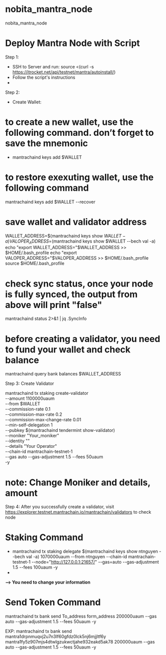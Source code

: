 # nobita_mantra_node
nobita_mantra_node

# Deploy Mantra Node with Script

Step 1: 

- SSH to Server and run: source <(curl -s https://itrocket.net/api/testnet/mantra/autoinstall/)	
- Follow the script's instructions
- 
Step 2:
- Create Wallet: 
# to create a new wallet, use the following command. don’t forget to save the mnemonic
- mantrachaind keys add $WALLET

# to restore exexuting wallet, use the following command
mantrachaind keys add $WALLET --recover

# save wallet and validator address
WALLET_ADDRESS=$(mantrachaind keys show $WALLET -a)
VALOPER_ADDRESS=$(mantrachaind keys show $WALLET --bech val -a)
echo "export WALLET_ADDRESS="$WALLET_ADDRESS >> $HOME/.bash_profile
echo "export VALOPER_ADDRESS="$VALOPER_ADDRESS >> $HOME/.bash_profile
source $HOME/.bash_profile

# check sync status, once your node is fully synced, the output from above will print "false"
mantrachaind status 2>&1 | jq .SyncInfo

# before creating a validator, you need to fund your wallet and check balance
mantrachaind query bank balances $WALLET_ADDRESS

Step 3: Create Validator

mantrachaind tx staking create-validator \
--amount 1100000uaum \
--from $WALLET \
--commission-rate 0.1 \
--commission-max-rate 0.2 \
--commission-max-change-rate 0.01 \
--min-self-delegation 1 \
--pubkey $(mantrachaind tendermint show-validator) \
--moniker "Your_moniker" \
--identity "" \
--details "Your Operator" \
--chain-id mantrachain-testnet-1 \
--gas auto --gas-adjustment 1.5 --fees 50uaum \
-y

# note: Change Moniker and details, amount 

Step 4: After you successfully create a validator, visit https://explorer.testnet.mantrachain.io/mantrachain/validators to check node

# Staking Command
- mantrachaind tx staking delegate $(mantrachaind keys show ntnguyen --bech val -a) 1070000uaum --from ntnguyen --chain-id mantrachain-testnet-1 --node="http://127.0.0.1:21657/" --gas=auto --gas-adjustment 1.5 --fees 100uaum -y
- 
**--> You need to change your information**
# Send Token Command
mantrachaind tx bank send To_address form_address 200000uaum --gas auto --gas-adjustment 1.5 --fees 50uaum -y

EXP: mantrachaind tx bank send mantra1drpnmuqvj2u7n3lf60gfdz0lck5nj6mjjltf6y mantra1fy5z907mjs4dtwlgzukwctjahe932eakd5ak78 200000uaum --gas auto --gas-adjustment 1.5 --fees 50uaum -y





